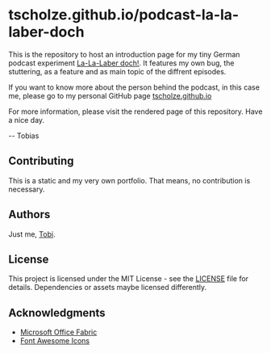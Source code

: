 tscholze.github.io/podcast-la-la-laber-doch
======

This is the repository to host an introduction page for my tiny German podcast experiment [La-La-Laber doch!](https://tscholze.github.io/podcast-la-la-laber-doch). It features my own bug, the stuttering, as a feature and as main topic of the diffrent episodes.

If you want to know more about the person behind the podcast, in this case me, please go to my personal GitHub page [tscholze.github.io](https://tscholze.github.io)

For more information, please visit the rendered page of this repository.
Have a nice day.

-- Tobias


## Contributing
This is a static and my very own portfolio. That means, no contribution is necessary.

## Authors
Just me, [Tobi]([https://tscholze.github.io).

## License
This project is licensed under the MIT License - see the [LICENSE](LICENSE) file for details.
Dependencies or assets maybe licensed differently.

## Acknowledgments
- [Microsoft Office Fabric](https://developer.microsoft.com/en-us/fabric)
- [Font Awesome Icons](http://fontawesome.io)
